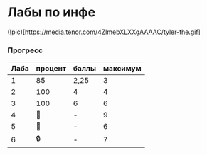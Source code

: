# Лабы по инфе

(!pic)[https://media.tenor.com/4ZlmebXLXXgAAAAC/tyler-the.gif]

### Прогресс
| Лаба | процент | баллы | максимум |
| ---- | ------- | ----- | -------- | 
|   1  |   85    |  2,25 |    3     |
|   2  |   100   |   4   |    4     |
|   3  |   100   |   6   |    6     |
|   4  |  🚧     |   -   |    9     |
|   5  |  🚧     |   -   |    6     |
|   6  |  :lock: |   -   |     7    |
